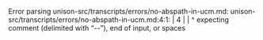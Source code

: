 Error parsing unison-src/transcripts/errors/no-abspath-in-ucm.md: unison-src/transcripts/errors/no-abspath-in-ucm.md:4:1:
  |
4 | <empty line>
  | ^
expecting comment (delimited with “--”), end of input, or spaces
